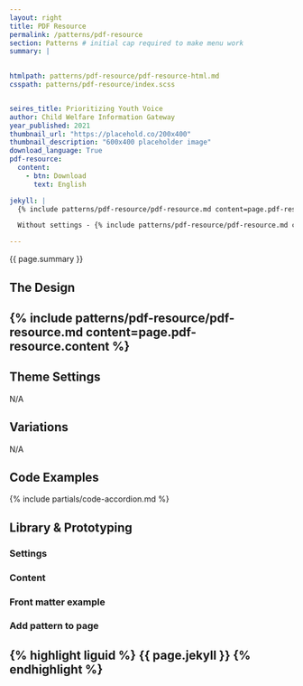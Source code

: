```yaml
---
layout: right
title: PDF Resource
permalink: /patterns/pdf-resource
section: Patterns # initial cap required to make menu work
summary: |
  

htmlpath: patterns/pdf-resource/pdf-resource-html.md
csspath: patterns/pdf-resource/index.scss


seires_title: Prioritizing Youth Voice
author: Child Welfare Information Gateway
year_published: 2021
thumbnail_url: "https://placehold.co/200x400"
thumbnail_description: "600x400 placeholder image"
download_language: True
pdf-resource:
  content:
    - btn: Download
      text: English

jekyll: |
  {% include patterns/pdf-resource/pdf-resource.md content=page.pdf-resource.content settings=page.pdf-resource.settings %}

  Without settings - {% include patterns/pdf-resource/pdf-resource.md content=page.pdf-resource.content %}

---
```

{{ page.summary }}

## The Design
{% include patterns/pdf-resource/pdf-resource.md content=page.pdf-resource.content %}
---

## Theme Settings
N/A

## Variations
N/A

## Code Examples
{% include partials/code-accordion.md %}

## Library & Prototyping


### Settings


### Content


### Front matter example


### Add pattern to page
{% highlight liguid %}
  {{ page.jekyll }}
{% endhighlight %}
---
